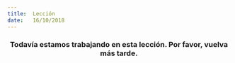 ```yaml
---
title:  Lección
date:   16/10/2018
---
```


### <center>Todavía estamos trabajando en esta lección. Por favor, vuelva más tarde.</center>